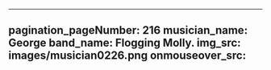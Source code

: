 ------
pagination_pageNumber: 216
musician_name: George
band_name: Flogging Molly.
img_src: images/musician0226.png
onmouseover_src: 
------